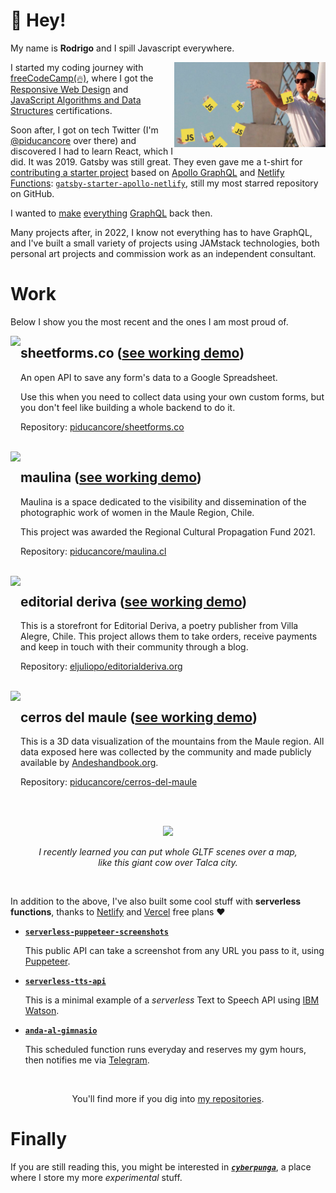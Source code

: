 # 👋 Hey!

My name is **Rodrigo** and I spill Javascript everywhere.

<img style="width: 48%;" align="right" src="https://raw.githubusercontent.com/piducancore/piducancore/main/wolf-of-javascript.png">

I started my coding journey with [freeCodeCamp(🔥)](https://www.freecodecamp.org), where I got the [Responsive Web Design](https://www.freecodecamp.org/certification/piducancore/responsive-web-design) and [JavaScript Algorithms and Data Structures](https://www.freecodecamp.org/certification/piducancore/javascript-algorithms-and-data-structures) certifications.

Soon after, I got on tech Twitter (I'm [@piducancore](https://twitter.com/piducancore) over there) and discovered I had to learn React, which I did. It was 2019. Gatsby was still great. They even gave me a t-shirt for [contributing a starter project](https://github.com/gatsbyjs/gatsby/pull/16117) based on [Apollo GraphQL](https://www.apollographql.com/) and [Netlify Functions](https://www.netlify.com/products/functions/): [`gatsby-starter-apollo-netlify`](https://github.com/piducancore/gatsby-starter-apollo-netlify), still my most starred repository on GitHub.

I wanted to [make]() [everything](https://github.com/piducancore/datasets-graphql) [GraphQL](https://github.com/piducancore/sheetpoetry.xyz) back then.

Many projects after, in 2022, I know not everything has to have GraphQL, and I've built a small variety of projects using JAMstack technologies, both personal art projects and commission work as an independent consultant.

# Work

Below I show you the most recent and the ones I am most proud of.

<img height="180" align="left" src="https://user-images.githubusercontent.com/11337928/185335746-e6a34359-e292-4a11-87a2-6674ea0eea51.png">

## sheetforms.co ([see working demo](https://sheetforms.co))

An open API to save any form's data to a Google Spreadsheet.

Use this when you need to collect data using your own custom forms, but you don't feel like building a whole backend to do it.

Repository: [piducancore/sheetforms.co](https://github.com/piducancore/sheetforms.co)

<br>

<img height="180" align="left" src="https://user-images.githubusercontent.com/11337928/185336913-4d0fea91-eec2-4de4-8a9d-599b636a3eb0.png">

## maulina ([see working demo](https://maulina.cl))

Maulina is a space dedicated to the visibility and dissemination of the photographic work of women in the Maule Region, Chile.

This project was awarded the Regional Cultural Propagation Fund 2021.

Repository: [piducancore/maulina.cl](https://github.com/piducancore/maulina.cl)

<br>

<img height="180" align="left" src="https://user-images.githubusercontent.com/11337928/185353947-2b16f259-ae55-4816-a450-af05e87ae186.png">

## editorial deriva ([see working demo](https://www.editorialderiva.org))

This is a storefront for Editorial Deriva, a poetry publisher from Villa Alegre, Chile. This project allows them to take orders, receive payments and keep in touch with their community through a blog.

Repository: [eljuliopo/editorialderiva.org](https://github.com/eljuliopo/editorialderiva.org)

<br>

<img height="180" align="left" src="https://user-images.githubusercontent.com/11337928/185336428-1d705157-884f-42d4-90d6-8e84449b75ec.png">

## cerros del maule ([see working demo](https://cerros-del-maule.vercel.app))

This is a 3D data visualization of the mountains from the Maule region. All data exposed here was collected by the community and made publicly available by [Andeshandbook.org](https://www.andeshandbook.org).

Repository: [piducancore/cerros-del-maule](https://github.com/piducancore/cerros-del-maule)

<br>
<br>

<p align="center">
  <img src="https://user-images.githubusercontent.com/11337928/185349410-3557570a-4dc6-4103-a72e-e31f3c437db0.gif">
</p>
<p align="middle">
  <i>I recently learned you can put whole GLTF scenes over a map,<br>like this giant cow over Talca city.</i>
</p>

<br>

In addition to the above, I've also built some cool stuff with **serverless functions**, thanks to [Netlify](https://www.netlify.com) and [Vercel](https://www.vercel.com) free plans ❤️

- [**`serverless-puppeteer-screenshots`**](https://github.com/piducancore/serverless-puppeteer-screenshots)

  This public API can take a screenshot from any URL you pass to it, using [Puppeteer](https://pptr.dev).

- [**`serverless-tts-api`**](https://github.com/piducancore/serverless-tts-api)

  This is a minimal example of a _serverless_ Text to Speech API using [IBM Watson](https://www.ibm.com/cloud/watson-text-to-speech).

- [**`anda-al-gimnasio`**](https://github.com/piducancore/anda-al-gimnasio)

  This scheduled function runs everyday and reserves my gym hours, then notifies me via [Telegram](https://www.telegram.org).

<br>

<p align="center">
  You'll find more if you dig into <a href="https://github.com/piducancore?tab=repositories">my repositories</a>.
</p>

# Finally

If you are still reading this, you might be interested in [***`cyberpunga`***](https://github.com/cyberpunga), a place where I store my more _experimental_ stuff.

<!--
**piducancore/piducancore** is a ✨ _special_ ✨ repository because its `README.md` (this file) appears on your GitHub profile.

Here are some ideas to [get you started:]()

- 🔭 I’m currently working on ...
- 🌱 I’m currently learning ...
- 👯 I’m looking to collaborate on ...
- 🤔 I’m looking for help with ...
- 💬 Ask me about ...
- 📫 How to reach me: ...
- 😄 Pronouns: ...
- ⚡ Fun fact: ...
-->
